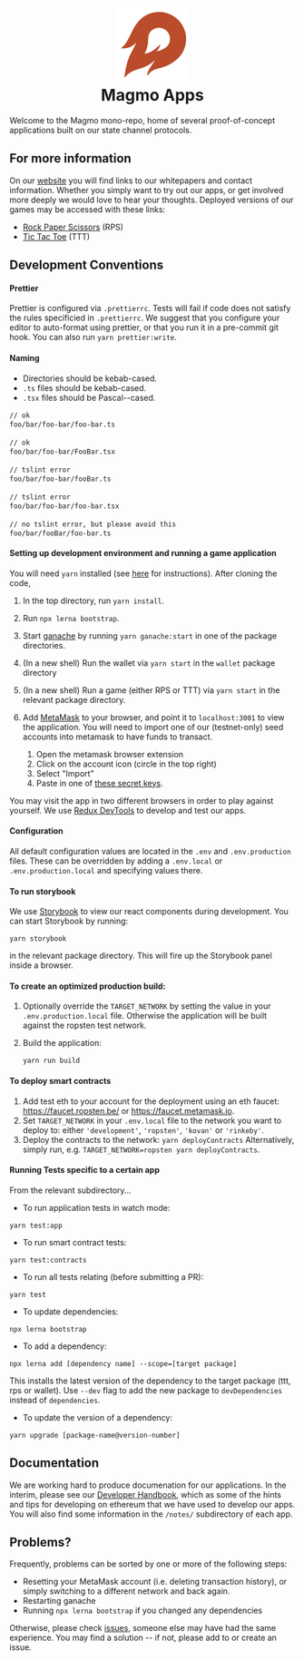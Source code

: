 <h1 align="center">
<div><img src="./orange_fireball.svg"> </div>
Magmo Apps
</h1>
Welcome to the Magmo mono-repo, home of several proof-of-concept applications built on our state channel protocols.

## For more information

On our [website](https://magmo.com) you will find links to our whitepapers and contact information. Whether you simply want to try
out our apps, or get involved more deeply we would love to hear your thoughts. Deployed versions of our games may be accessed with these links:

- [Rock Paper Scissors](https://rps.magmo.com) (RPS)
- [Tic Tac Toe](https://ttt.magmo.com) (TTT)

## Development Conventions

#### Prettier

Prettier is configured via `.prettierrc`.
Tests will fail if code does not satisfy the rules specificied in `.prettierrc`.
We suggest that you configure your editor to auto-format using prettier,
or that you run it in a pre-commit git hook.
You can also run `yarn prettier:write`.

#### Naming

- Directories should be kebab-cased.
- `.ts` files should be kebab-cased.
- `.tsx` files should be Pascal--cased.

```
// ok
foo/bar/foo-bar/foo-bar.ts

// ok
foo/bar/foo-bar/FooBar.tsx

// tslint error
foo/bar/foo-bar/fooBar.ts

// tslint error
foo/bar/foo-bar/foo-bar.tsx

// no tslint error, but please avoid this
foo/bar/fooBar/foo-bar.ts
```

#### Setting up development environment and running a game application

You will need `yarn` installed (see [here](https://yarnpkg.com/lang/en/docs/install/) for instructions). After cloning the code,

1. In the top directory, run `yarn install`.
2. Run `npx lerna bootstrap`.

3. Start [ganache](https://truffleframework.com/ganache) by running `yarn ganache:start` in one of the package directories.
4. (In a new shell) Run the wallet via `yarn start` in the `wallet` package directory
5. (In a new shell) Run a game (either RPS or TTT) via `yarn start` in the relevant package directory.
6. Add [MetaMask](https://metamask.io/) to your browser, and point it to `localhost:3001` to view the application. You will need to import one of our (testnet-only) seed accounts into metamask to have funds to transact.
   1. Open the metamask browser extension
   2. Click on the account icon (circle in the top right)
   3. Select "Import"
   4. Paste in one of [these secret keys](https://github.com/magmo/devtools/blob/master/utils/startGanache.js).

You may visit the app in two different browsers in order to play against yourself. We use [Redux DevTools](https://github.com/reduxjs/redux-devtools) to develop and test our apps.

#### Configuration

All default configuration values are located in the `.env` and `.env.production` files.
These can be overridden by adding a `.env.local` or `.env.production.local` and specifying values there.

#### To run storybook

We use [Storybook](https://storybook.js.org/) to view our react components during development. You can start Storybook by running:

```
yarn storybook
```

in the relevant package directory. This will fire up the Storybook panel inside a browser.

#### To create an optimized production build:

1. Optionally override the `TARGET_NETWORK` by setting the value in your `.env.production.local` file. Otherwise the application will be built against the ropsten test network.
2. Build the application:

   ```
   yarn run build
   ```

#### To deploy smart contracts

1. Add test eth to your account for the deployment using an eth faucet: https://faucet.ropsten.be/ or https://faucet.metamask.io.
2. Set `TARGET_NETWORK` in your `.env.local` file to the network you want to deploy to: either `'development'`, `'ropsten'`, `'kovan'` or `'rinkeby'`.
3. Deploy the contracts to the network:
   `yarn deployContracts`
   Alternatively, simply run, e.g. `TARGET_NETWORK=ropsten yarn deployContracts`.

#### Running Tests specific to a certain app

From the relevant subdirectory...

- To run application tests in watch mode:

```
yarn test:app
```

- To run smart contract tests:

```
yarn test:contracts
```

- To run all tests relating (before submitting a PR):

```
yarn test
```

- To update dependencies:

```
npx lerna bootstrap
```

- To add a dependency:

```
npx lerna add [dependency name] --scope=[target package]
```

This installs the latest version of the dependency to the target package (ttt, rps or wallet). Use `--dev` flag to add the new package to `devDependencies` instead of `dependencies`.

- To update the version of a dependency:

```
yarn upgrade [package-name@version-number]
```

## Documentation

We are working hard to produce documenation for our applications. In the interim, please see our [Developer Handbook](https://magmo.gitbook.io/developer-handbook/), which as some of the hints and tips
for developing on ethereum that we have used to develop our apps. You will also find some information in the `/notes/` subdirectory of each app.

## Problems?

Frequently, problems can be sorted by one or more of the following steps:

- Resetting your MetaMask account (i.e. deleting transaction history), or simply switching to a different network and back again.
- Restarting ganache
- Running `npx lerna bootstrap` if you changed any dependencies

Otherwise, please check [issues](https://github.com/magmo/rps/issues), someone else may have had the same experience. You may find a solution -- if not, please add to or create an issue.
